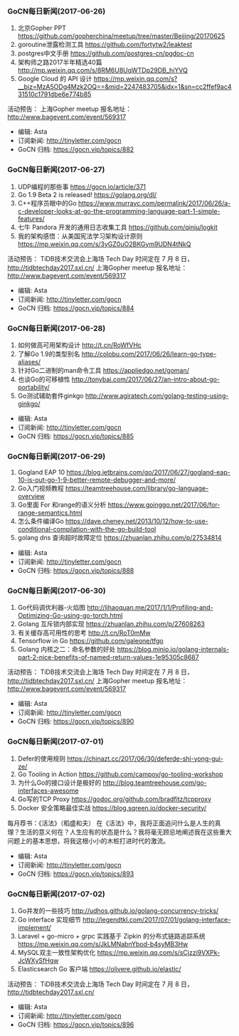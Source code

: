 ### GoCN每日新闻(2017-06-26)

1. 北京Gopher PPT https://github.com/gopherchina/meetup/tree/master/Beijing/20170625
2. goroutine泄露检测工具 https://github.com/fortytw2/leaktest
3. postgres中文手册 https://github.com/postgres-cn/pgdoc-cn
4. 架构师之路2017半年精选40篇 http://mp.weixin.qq.com/s/8RM6U8UqWTDp29DB_hiYVQ
5. Google Cloud 的 API 设计 https://mp.weixin.qq.com/s?__biz=MzA5ODg4Mzk2OQ==&mid=2247483705&idx=1&sn=cc2ffef9ac431510c1791dbe6e774b85

活动预告：
上海Gopher meetup 报名地址：http://www.bagevent.com/event/569317

* 编辑: Asta
* 订阅新闻: http://tinyletter.com/gocn
* GoCN 归档: https://gocn.vip/topics/882

### GoCN每日新闻(2017-06-27)

1. UDP编程的那些事 https://gocn.io/article/371
2. Go 1.9 Beta 2 is released! https://golang.org/dl/
3. C++程序员眼中的Go https://www.murrayc.com/permalink/2017/06/26/a-c-developer-looks-at-go-the-programming-language-part-1-simple-features/
4. 七牛 Pandora 开发的通用日志收集工具 https://github.com/qiniu/logkit
5. 我的架构感悟：从美国宪法学习架构设计原则 https://mp.weixin.qq.com/s/3yGZ0uO2BKGym9UDN4tNkQ

活动预告：
TiDB技术交流会上海场 Tech Day 时间定在 7 月 8 日，http://tidbtechday2017.sxl.cn/
上海Gopher meetup 报名地址：http://www.bagevent.com/event/569317

* 编辑: Asta
* 订阅新闻: http://tinyletter.com/gocn
* GoCN 归档: https://gocn.vip/topics/884

### GoCN每日新闻(2017-06-28)

1. 如何做高可用架构设计 http://t.cn/RoWfVHc
2. 了解Go 1.9的类型别名 http://colobu.com/2017/06/26/learn-go-type-aliases/
3. 针对Go二进制的man命令工具 https://appliedgo.net/goman/
4. 也谈Go的可移植性 http://tonybai.com/2017/06/27/an-intro-about-go-portability/
5. Go测试辅助套件ginkgo http://www.agiratech.com/golang-testing-using-ginkgo/

* 编辑: Asta
* 订阅新闻: http://tinyletter.com/gocn
* GoCN 归档: https://gocn.vip/topics/885

### GoCN每日新闻(2017-06-29)

1. Gogland EAP 10 https://blog.jetbrains.com/go/2017/06/27/gogland-eap-10-is-out-go-1-9-better-remote-debugger-and-more/
2. Go入门视频教程 https://teamtreehouse.com/library/go-language-overview
3. Go里面 For 和range的语义分析 https://www.goinggo.net/2017/06/for-range-semantics.html
4. 怎么条件编译Go https://dave.cheney.net/2013/10/12/how-to-use-conditional-compilation-with-the-go-build-tool
5. golang dns 查询超时故障定位 https://zhuanlan.zhihu.com/p/27534814

* 编辑: Asta
* 订阅新闻: http://tinyletter.com/gocn
* GoCN 归档: https://gocn.vip/topics/888

### GoCN每日新闻(2017-06-30)

1. Go代码调优利器-火焰图 http://lihaoquan.me/2017/1/1/Profiling-and-Optimizing-Go-using-go-torch.html
2. Golang 互斥锁内部实现 https://zhuanlan.zhihu.com/p/27608263
3. 有关缓存高可用性的思考 http://t.cn/RoT0mMw
4. Tensorflow in Go https://github.com/galeone/tfgo
5. Golang 内核之二：命名参数的好处 https://blog.minio.io/golang-internals-part-2-nice-benefits-of-named-return-values-1e95305c8687

活动预告：
TiDB技术交流会上海场 Tech Day 时间定在 7 月 8 日，http://tidbtechday2017.sxl.cn/
上海Gopher meetup 报名地址：http://www.bagevent.com/event/569317

* 编辑: Asta
* 订阅新闻: http://tinyletter.com/gocn
* GoCN 归档: https://gocn.vip/topics/890

### GoCN每日新闻(2017-07-01)

1. Defer的使用规则 https://chinazt.cc/2017/06/30/deferde-shi-yong-gui-ze/
2. Go Tooling in Action https://github.com/campoy/go-tooling-workshop
3. 为什么Go的接口设计是极好的 http://blog.teamtreehouse.com/go-interfaces-awesome
4. Go写的TCP Proxy https://godoc.org/github.com/bradfitz/tcpproxy
5. Docker 安全策略最佳实战 https://blog.sqreen.io/docker-security/

每月荐书：《活法》（稻盛和夫）
在《活法》中，我将正面追问什么是人生的真理？生活的意义何在？人生应有的状态是什么？我将毫无顾忌地阐述我在这些重大问题上的基本思想，将我这根小小的木桩打进时代的激流。

* 编辑: Asta
* 订阅新闻: http://tinyletter.com/gocn
* GoCN 归档: https://gocn.vip/topics/893

### GoCN每日新闻(2017-07-02)

1. Go并发的一些技巧 http://udhos.github.io/golang-concurrency-tricks/
2. Go interface 实现细节 http://legendtkl.com/2017/07/01/golang-interface-implement/
3. Laravel + go-micro + grpc 实践基于 Zipkin 的分布式链路追踪系统 https://mp.weixin.qq.com/s/JkLMNabnYbod-b4syMB3Hw
4. MySQL双主一致性架构优化 https://mp.weixin.qq.com/s/sCjzzi9VXPk-JcWXySfHgw
5. Elasticsearch Go 客户端 https://olivere.github.io/elastic/

活动预告：
TiDB技术交流会上海场 Tech Day 时间定在 7 月 8 日，http://tidbtechday2017.sxl.cn/

* 编辑: Asta
* 订阅新闻: http://tinyletter.com/gocn
* GoCN 归档: https://gocn.vip/topics/896